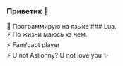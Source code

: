 ### Приветик 👋                              
🤔 Программирую на языке ### Lua.                                                                                                                           
⚡ По жизни маюсь хз чем.                                                    
⚡ Fam/capt player                                       
⚡ U not Asliohny? U not love you  ✨                

<!--
**Anarchowitz/Anarchowitz** is a ✨ _special_ ✨ repository because its `README.md` (this file) appears on your GitHub profile.

Here are some ideas to get you started:

- 🔭 I’m currently working on ...
- 🌱 I’m currently learning ...
- 👯 I’m looking to collaborate on ...
- 🤔 I’m looking for help with ...
- 💬 Ask me about ...
- 📫 How to reach me: ...
- 😄 Pronouns: ...
- ⚡ Fun fact: ...
-->
